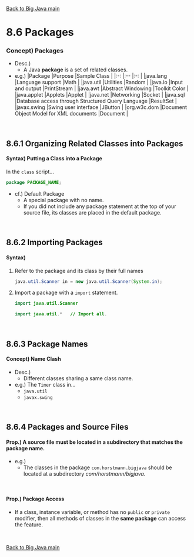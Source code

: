 [Back to Big Java main](../../../main.md)

# 8.6 Packages
### Concept) Packages
- Desc.)
  - A Java **package** is a set of related classes.
- e.g.)
    |Package     |Purpose                                             |Sample Class     |
    |:-:         |:--                                                 |:-:              |
    |java.lang   |Language support                                    |Math             |
    |java.util   |Utilities                                           |Random           |
    |java.io     |Input and output                                    |PrintStream      |
    |java.awt    |Abstract Windowing                                  |Toolkit Color    |
    |java.applet |Applets                                             |Applet           |
    |java.net    |Networking                                          |Socket           |
    |java.sql    |Database access through Structured Query Language   |ResultSet        |   
    |javax.swing |Swing user interface                                |JButton          |
    |org.w3c.dom |Document Object Model for XML documents             |Document         |

<br>

## 8.6.1 Organizing Related Classes into Packages
#### Syntax) Putting a Class into a Package
In the ```class``` script...
```java
package PACKAGE_NAME;
```
- cf.) Default Package
  - A special package with no name.
  - If you did not include any package statement at the top of your source file, its classes are placed in the default package. 

<br>

## 8.6.2 Importing Packages
#### Syntax) 
1. Refer to the package and its class by their full names
   ```java
   java.util.Scanner in = new java.util.Scanner(System.in);
   ```
2. Import a package with a ```import``` statement.
   ```java
   import java.util.Scanner
   ```
   ```java
   import java.util.*   // Import all.
   ```

<br>

## 8.6.3 Package Names
#### Concept) Name Clash
- Desc.)
  - Different classes sharing a same class name.
- e.g.) The ```Timer``` class in...
  - ```java.util```
  - ```javax.swing```


<br>

## 8.6.4 Packages and Source Files
#### Prop.) A source file must be located in a subdirectory that matches the package name.
- e.g.)
  - The classes in the package ```com.horstmann.bigjava``` should be located at a subdirectory *com/horstmann/bigjava*.

<br>

#### Prop.) Package Access
- If a class, instance variable, or method has no ```public``` or ```private``` modifier, then all methods of classes in the **same package** can access the feature.


<br>

[Back to Big Java main](../../../main.md)